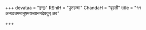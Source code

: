 +++
devataa = "इन्द्रः"
RShiH = "पुरुहन्मा"
ChandaH = "बृहती"
title = "११ अन्यव्रतममानुषमयज्वानमदेवयुम् अव"

+++
